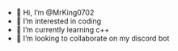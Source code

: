 - 👋 Hi, I’m @MrKing0702
- 👀 I’m interested in coding
- 🌱 I’m currently learning c++
- 💞️ I’m looking to collaborate on my discord bot


<!---
MrKing0702/MrKing0702 is a ✨ special ✨ repository because its `README.md` (this file) appears on your GitHub profile.
You can click the Preview link to take a look at your changes.
--->
